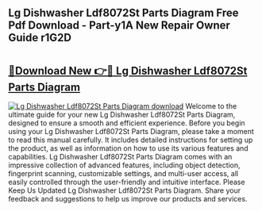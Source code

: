 ## Lg Dishwasher Ldf8072St Parts Diagram Free Pdf Download - Part-y1A New Repair Owner Guide r1G2D

# <h2><a href="http://dfquzai.blite.top/?on=Lg+Dishwasher+Ldf8072St+Parts+Diagram">🔗Download New 👉🔴 Lg Dishwasher Ldf8072St Parts Diagram</a></h2>

[![Lg Dishwasher Ldf8072St Parts Diagram download](https://i.imgur.com/lujVjoI.png)](http://dfquzai.blite.top/?on=Lg+Dishwasher+Ldf8072St+Parts+Diagram)
Welcome to the ultimate guide for your new Lg Dishwasher Ldf8072St Parts Diagram, designed to ensure a smooth and efficient experience. Before you begin using your Lg Dishwasher Ldf8072St Parts Diagram, please take a moment to read this manual carefully. It includes detailed instructions for setting up the product, as well as information on how to use its various features and capabilities. Lg Dishwasher Ldf8072St Parts Diagram comes with an impressive collection of advanced features, including object detection, fingerprint scanning, customizable settings, and multi-user access, all easily controlled through the user-friendly and intuitive interface. Please Keep Us Updated Lg Dishwasher Ldf8072St Parts Diagram. Share your feedback and suggestions to help us improve our products and services.
